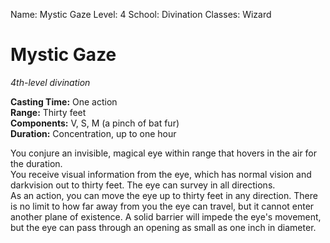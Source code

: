 Name: Mystic Gaze
Level: 4
School: Divination
Classes: Wizard

# Mystic Gaze
_4th-level divination_

**Casting Time:** One action   
**Range:** Thirty feet   
**Components:** V, S, M (a pinch of bat fur)   
**Duration:** Concentration, up to one hour 

You conjure an invisible, magical eye within range that hovers in the air for the duration.    
You receive visual information from the eye, which has normal vision and darkvision out to thirty feet. The eye can survey in all directions.    
As an action, you can move the eye up to thirty feet in any direction. There is no limit to how far away from you the eye can travel, but it cannot enter another plane of existence. A solid barrier will impede the eye's movement, but the eye can pass through an opening as small as one inch in diameter. 
